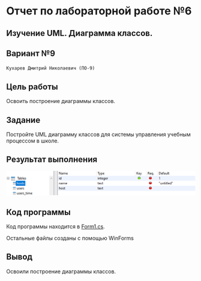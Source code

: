 # Отчет по лабораторной работе №6

## Изучение UML. Диаграмма классов.

## Вариант №9

`Кухарев Дмитрий Николаевич (ПО-9)`

## Цель работы

Освоить построение диаграммы классов.

## Задание 

Постройте UML диаграмму классов для системы управления учебным процессом в школе.

## Результат выполнения

![1.png](./images/1.png)

## Код программы

Код программы находится в [Form1.cs](./src/Form1.cs).

Остальные файлы созданы с помощью WinForms

## Вывод

Освоили построение диаграммы классов.

